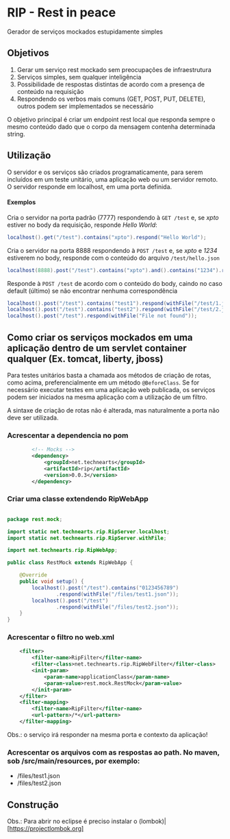 # RIP - Rest in peace

Gerador de serviços mockados estupidamente simples

## Objetivos

1. Gerar um serviço rest mockado sem preocupações de infraestrutura
1. Serviços simples, sem qualquer inteligência
1. Possibilidade de respostas distintas de acordo com a presença de conteúdo na requisição
1. Respondendo os verbos mais comuns (GET, POST, PUT, DELETE), outros podem ser implementados se necessário

O objetivo principal é criar um endpoint rest local que responda sempre o 
mesmo conteúdo dado que o corpo da mensagem contenha determinada string.

## Utilização

O servidor e os serviços são criados programaticamente, para serem incluídos em um
teste unitário, uma aplicação web ou um servidor remoto. O servidor responde em 
localhost, em uma porta definida.

#### Exemplos
Cria o servidor na porta padrão (7777) respondendo à `GET /test` e, se
*xpto* estiver no body da requisição, responde *Hello World*:

```java
localhost().get("/test").contains("xpto").respond("Hello World");
```

Cria o servidor na porta 8888 respondendo à `POST /test` e, se *xpto* e *1234* estiverem
no body, responde com o conteúdo do arquivo `/test/hello.json` 

```java
localhost(8888).post("/test").contains("xpto").and().contains("1234").respond(withFile("/test/hello.json"));
```

Responde à `POST /test` de acordo com o conteúdo do body, caindo no caso default (último)
se não encontrar nenhuma correspondência

```java
localhost().post("/test").contains("test1").respond(withFile("/test/1.json"));
localhost().post("/test").contains("test2").respond(withFile("/test/2.json"));
localhost().post("/test").respond(withFile("File not found"));
```

## Como criar os serviços mockados em uma aplicação dentro de um servlet container qualquer (Ex. tomcat, liberty, jboss)

Para testes unitários basta a chamada aos métodos de criação de rotas, como acima,
preferencialmente em um método `@BeforeClass`. Se for necessário executar
testes em uma aplicação web publicada, os serviços podem ser iniciados na mesma
aplicação com a utilização de um filtro.

A sintaxe de criação de rotas não é alterada, mas naturalmente a porta não deve ser
utilizada.

### Acrescentar a dependencia no pom

```xml
        <!-- Mocks -->
        <dependency>
            <groupId>net.technearts</groupId>
            <artifactId>rip</artifactId>
            <version>0.0.3</version>
        </dependency>
```

### Criar uma classe extendendo RipWebApp

```java

package rest.mock;

import static net.technearts.rip.RipServer.localhost;
import static net.technearts.rip.RipServer.withFile;

import net.technearts.rip.RipWebApp;

public class RestMock extends RipWebApp {

    @Override
    public void setup() {
        localhost().post("/test").contains("0123456789")
                .respond(withFile("/files/test1.json"));
        localhost().post("/test")
                .respond(withFile("/files/test2.json"));
    }
}
```

### Acrescentar o filtro no web.xml

```xml
    <filter>
        <filter-name>RipFilter</filter-name>
        <filter-class>net.technearts.rip.RipWebFilter</filter-class>
        <init-param>
            <param-name>applicationClass</param-name>
            <param-value>rest.mock.RestMock</param-value>
        </init-param>
    </filter>
    <filter-mapping>
        <filter-name>RipFilter</filter-name>
        <url-pattern>/*</url-pattern>
    </filter-mapping>
```

Obs.: o serviço irá responder na mesma porta e contexto da aplicação!

### Acrescentar os arquivos com as respostas ao path. No maven, sob /src/main/resources, por exemplo:
- /files/test1.json
- /files/test2.json

## Construção

Obs.: Para abrir no eclipse é preciso instalar o (lombok)|[https://projectlombok.org]
